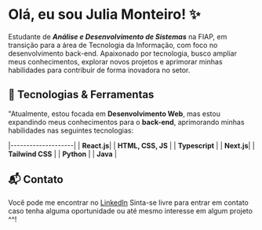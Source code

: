 # Olá, eu sou Julia Monteiro! ✨

Estudante de ***Análise e Desenvolvimento de Sistemas*** na FIAP, em transição para a área de Tecnologia da Informação, com foco no desenvolvimento back-end. Apaixonado por tecnologia, busco ampliar meus conhecimentos, explorar novos projetos e aprimorar minhas habilidades para contribuir de forma inovadora no setor. 

## 🚀 Tecnologias & Ferramentas

"Atualmente, estou focada em **Desenvolvimento Web**, mas estou expandindo meus conhecimentos para o **back-end**, aprimorando minhas habilidades nas seguintes tecnologias:

|--------------------|
| **React.js**|
| **HTML, CSS, JS** |
| **Typescript** |
| **Next.js**|
| **Tailwind CSS** |
| **Python** |
| **Java** |
  
## 📬 Contato
Você pode me encontrar no [LinkedIn](https://www.linkedin.com/in/julia-monteir0/)
Sinta-se livre para entrar em contato caso tenha alguma oportunidade ou até mesmo interesse em  algum projeto ^^!
